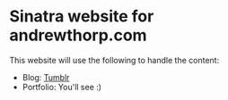 # Sinatra website for andrewthorp.com

This website will use the following to handle the content:

* Blog: [Tumblr](http://andrewpthorp.tumblr.com)
* Portfolio: You'll see :)
